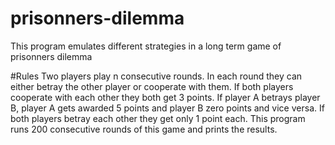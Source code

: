 # prisonners-dilemma
This program emulates different strategies in a long term game of prisonners dilemma

#Rules
Two players play n consecutive rounds. In each round they can either betray the other player or cooperate with them. If both players cooperate with each other they both get 3 points. If player A betrays player B, player A gets awarded 5 points and player B zero points and vice versa. If both players betray each other they get only 1 point each. This program runs 200 consecutive rounds of this game and prints the results.
